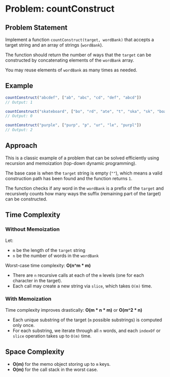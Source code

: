 # Problem: countConstruct

## Problem Statement

Implement a function `countConstruct(target, wordBank)` that accepts a target string and an array of strings (`wordBank`).

The function should return the number of ways that the `target` can be constructed by concatenating elements of the `wordBank` array.

You may reuse elements of `wordBank` as many times as needed.

## Example

```ts
countConstruct("abcdef", ["ab", "abc", "cd", "def", "abcd"]) 
// Output: 1

countConstruct("skateboard", ["bo", "rd", "ate", "t", "ska", "sk", "boar"]) 
// Output: 0

countConstruct("purple", ["purp", "p", "ur", "le", "purpl"])
// Output: 2
```

## Approach

This is a classic example of a problem that can be solved efficiently using recursion and memoization (top-down dynamic programming).

The base case is when the `target` string is empty (`""`), which means a valid construction path has been found and the function returns `1`.

The function checks if any word in the `wordBank` is a prefix of the `target` and recursively counts how many ways the suffix (remaining part of the target) can be constructed.

## Time Complexity

### Without Memoization

Let:
- `m` be the length of the `target` string
- `n` be the number of words in the `wordBank`

Worst-case time complexity: **O(n^m * m)**

- There are `n` recursive calls at each of the `m` levels (one for each character in the target).
- Each call may create a new string via `slice`, which takes `O(m)` time.

### With Memoization

Time complexity improves drastically: **O(m * n * m)** or **O(m^2 * n)**

- Each unique substring of the target (`m` possible substrings) is computed only once.
- For each substring, we iterate through all `n` words, and each `indexOf` or `slice` operation takes up to `O(m)` time.

## Space Complexity

- **O(m)** for the memo object storing up to `m` keys.
- **O(m)** for the call stack in the worst case.